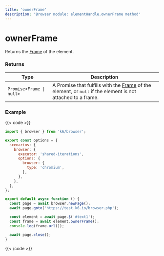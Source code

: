 ```yaml
---
title: 'ownerFrame'
description: 'Browser module: elementHandle.ownerFrame method'
---
```


# ownerFrame

Returns the [Frame](https://grafana.com/docs/k6/<K6_VERSION>/javascript-api/k6-experimental/browser/frame) of the element.

### Returns

| Type                     | Description                                                                                                                                                                                           |
| ------------------------ | ----------------------------------------------------------------------------------------------------------------------------------------------------------------------------------------------------- |
| `Promise<Frame \| null>` | A Promise that fulfills with the [Frame](https://grafana.com/docs/k6/<K6_VERSION>/javascript-api/k6-experimental/browser/frame/) of the element, or `null` if the element is not attached to a frame. |

### Example

{{< code >}}

```javascript
import { browser } from 'k6/browser';

export const options = {
  scenarios: {
    browser: {
      executor: 'shared-iterations',
      options: {
        browser: {
          type: 'chromium',
        },
      },
    },
  },
};

export default async function () {
  const page = await browser.newPage();
  await page.goto('https://test.k6.io/browser.php');

  const element = await page.$('#text1');
  const frame = await element.ownerFrame();
  console.log(frame.url());

  await page.close();
}
```

{{< /code >}}